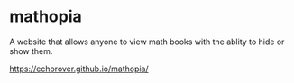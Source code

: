 # mathopia

A website that allows anyone to view math books with the ablity to hide or show them.

<a>https://echorover.github.io/mathopia/</a>

